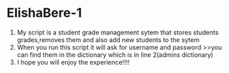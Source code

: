 # ElishaBere-1
1. My script is a student grade management sytem that stores students grades,removes them and also add new students to the sytem
2. When you run this script it will ask for username and password >>you can find them in the dictionary which is in line 2(admins dictionary)
3. I hope you will enjoy the experience!!!!
